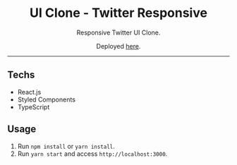 <h1 align="center">
UI Clone - Twitter Responsive
</h1>

<p align="center">Responsive Twitter UI Clone.</p>
<p align="center">Deployed <a href="">here</a>.</p>

<hr>

## Techs

- React.js
- Styled Components
- TypeScript

## Usage

1. Run `npm install` or `yarn install`.<br />
2. Run `yarn start` and access `http://localhost:3000`.<br />

